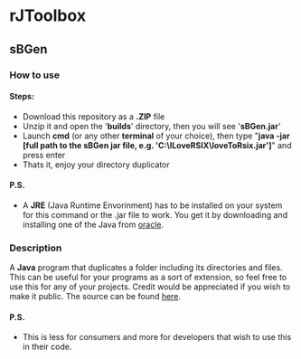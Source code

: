 # rJToolbox
## sBGen
### How to use
#### Steps:
- Download this repository as a **.ZIP** file
- Unzip it and open the '**builds**' directory, then you will see '**sBGen.jar**'
- Launch **cmd** (or any other **terminal** of your choice), then type "**java -jar [full path to the sBGen jar file, e.g. 'C:\ILoveRSIX\loveToRsix.jar']**" and press enter
- Thats it, enjoy your directory duplicator
#### P.S.
- A **JRE** (Java Runtime Envorinment) has to be installed on your system for this command or the .jar file to work. You get it by downloading and installing one of the Java from [oracle](https://www.oracle.com/java/technologies/downloads/#java17).
### Description
A **Java** program that duplicates a folder including its directories and files. This can be useful for your programs as a sort of extension, so feel free to use this for any of your projects. Credit would be appreciated if you wish to make it public. The source can be found [here](https://github.com/rSIX-Developer/rJToolbox/blob/master/src/com/rsix/sB.java).
#### P.S.
- This is less for consumers and more for developers that wish to use this in their code.
